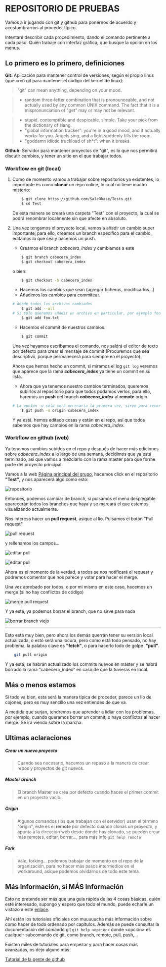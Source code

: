 # REPOSITORIO DE PRUEBAS

Vamos a ir jugando con git y github para ponernos de acuerdo y acostumbrarnos al proceder típico.

Intentaré describir cada procedimiento, dando el comando pertinente a cada paso. Quién trabaje con interfaz gráfica, que busque la opción en los menus.

## Lo primero es lo primero, definiciones

**Git:** Aplicación para mantener control de versiones, según el propio linus (que creó git para mantener el código del kernel de linux):

> "git" can mean anything, depending on your mood.

> - random three-letter combination that is pronounceable, and not
   actually used by any common UNIX command.  The fact that it is a
   mispronunciation of "get" may or may not be relevant. 
 
> - stupid. contemptible and despicable. simple. Take your pick from the
   dictionary of slang.
> - "global information tracker": you're in a good mood, and it actually
   works for you. Angels sing, and a light suddenly fills the room.
> - "goddamn idiotic truckload of sh*t": when it breaks.  
 
**Github:** Servidor para mantener proyectos de "git", es lo que nos permitirá discutir cambios, y tener un sitio en el que trabajar todos.
  
### Workflow en git (local)
1. Como de momento vamos a trabajar sobre repositorios ya existentes, lo importante es como **clonar** un repo online, lo cual no tiene mucho misterio:

	```bash
		$ git clone https://github.com/SaleOkase/Tests.git
		$ cd Test
	```

	De esta manera se creará una carpeta "Test" con el proyecto, la cual se podrá renombrar localmente sin que afecte en absoluto.  

2. Una vez tengamos el proyecto local, vamos a añadir un cambio super importante, para ello, creamos un branch específico para el cambio, editamos lo que sea y hacemos un push.  
	* Creamos el branch *cabecera_index* y cambiamos a este

	```bash
		$ git branch cabecera_index
		$ git checkout cabecera_index
	```

	o bien:

	```bash
		$ git checkout -b cabecera_index
	```

	 * Hacemos los cambios que sean (agregar ficheros, modificarlos...)
	 * Añadimos los cambios para commitear.

	```bash
	# Añade todos los archivos cambiados
		$ git add --all
	# Si sólo queremos añadir un archivo en particular, por ejemplo foo.txt
		$ git add foo.txt
	```

	 * Hacemos el commit de nuestros cambios.
	 
	```bash
		$ git commit
	```
	Una vez hayamos escribamos el comando, nos saldrá el editor de texto por defecto para crear el mensaje de commit (Procuremos que sea descriptivo, porque permanecerá para siempre en el proyecto).
  
 	 Ahora que hemos hecho un commit, si miramos el log `git log` veremos que aparece que la rama ***cabecera\_index*** ya tiene un commit en su lista.

   * Ahora que ya tenemos nuestro cambios terminados, queremos subirlos al repositorio para que todos podamos verlos, para ello, haremos un **push** del branch ***cabecera\_index*** al **remote** origin.

	```bash
	# La opcíon -u sólo será necesaria la primera vez, sirve para recordarle a git cuál es la rama por defecto
		$ git push -u origin cabecera_index
	```
	Y ya está, hemos editado cosas y están en el repo, así que todos sabemos que hay cambios en la rama *cabecera\_index*.

### Workflow en github (web)

Ya tenemos cambios subidos en el repo y después de hacer más ediciones sobre *cabecera\_index* a lo largo de una semana, decidimos que ya está terminado, así que vamos a mezclarlo con la rama master para que forme parte del proyecto principal.

Vamos a la web [Página principal del grupo](https://github.com/SaleOkase/), hacemos click en el repositorio **"Test"**, y nos aparecerá algo como esto:

![repositorio](./img/Repositorio.png)

Entonces, podemos cambiar de branch, si pulsamos el menú desplegable aparecerán todos los branches que haya y se marcará el que estemos visualizando actualmente.

Nos interesa hacer un **pull request**, asique al lío. Pulsamos el botón "Pull request"  

![pull request](./img/crear_pull_request.png "pull")

y rellenamos los campos...  

![editar pull](./img/editar_request.png "edit")

![editar pull](./img/editar_request_2.png "edit")

Ahora es el momento de la verdad, a todos se nos notificará el request y podremos comentar que nos parece y votar para hacer el merge.

Una vez aprobado por todos, o por mi mismo en este caso, hacemos un merge (si no hay conflictos de código)

![merge pull request](./img/merge_request.png "merge")

Y ya está, ya podemos borrar el branch, que no sirve para nada  

![borrar branch viejo](./img/merge_terminado.png "delete")

---

Esto está muy bien, pero ahora los demás querrán tener su versión local actualizada, o estó será una locura, pero como está todo pensado, no hay problema, la palabra clave es **"fetch"**, o para hacerlo todo de golpe ,**"pull"**.

```bash
    git pull origin
```

Y ya está, se habrán actualizado los commits nuevos en master y se habrá borrado la rama "cabecera_index" en caso de que la tuvieras en local. 
  
    
## Más o menos estamos
Si todo va bien, esta será la manera típica de proceder, parece un lío de cojones, pero es muy sencillo una vez entiendes de que va.

A medida que surjan, tendremos que aprender a lidiar con los problemas, por ejemplo, cuando queramos borrar un commit, o haya conflictos al hacer merge. Se irá viendo sobre la marcha.

## Ultimas aclaraciones
##### Crear un nuevo proyecto
> Cuando sea necesario, hacemos un repaso a la manera de crear repos y proyectos de git nuevos.

##### Master branch
> El branch Master se crea por defecto cuando haces el primer commit en un proyecto vacío.

##### Origin
> Algunos comandos (los que trabajan con el servidor) usan el término "origin", este es el **remote** por defecto cuando clonas un proyecto, y apunta a la dirección web desde donde has clonado, se pueden crear más remotes, editar, borrar..., para más info `git help remote`

##### Fork
> Vale, forking... podemos trabajar de momento en el repo de la organización, para no hacer más pasos intermedios en el workaround, asique podemos olvidarnos de todo este tema.


## Más información, si MÁS información

Esto no pretende ser más que una guía rápida de las 4 cosas básicas, quién esté interesado, supongo y espero que todo el mundo, puede echarle un vistazo a este
[enlace](http://git-scm.com/book/en/v2/Getting-Started-About-Version-Control).

Ahí están los tutoriales oficiales con muuuuucha más información sobre como hacer de todo ordenado por capítulos. Además se puede consultar la documentación del comando git `git help <opcion>` donde <opción> es cualqueir subcomando de git, como branch, remote, pull, push,...

Existen miles de tutoriales para empezar y para hacer cosas más avanzadas, os dejo alguno más:

[Tutorial de la gente de github](https://guides.github.com/activities/hello-world/)
